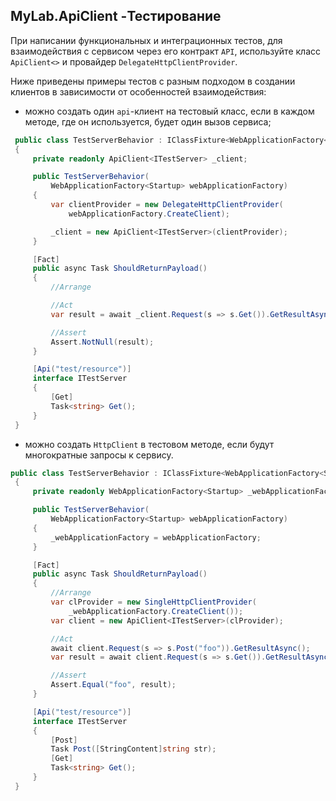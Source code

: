 ## MyLab.ApiClient -Тестирование 

При написании функциональных и интеграционных тестов, для взаимодействия с сервисом через его контракт `API`, используйте класс `ApiClient<>` и провайдер `DelegateHttpClientProvider`. 

Ниже приведены примеры тестов с разным подходом в создании клиентов в зависимости от особенностей взаимодействия:

* можно создать один `api`-клиент на тестовый класс, если в каждом методе, где он используется, будет один вызов сервиса;

```C#
 public class TestServerBehavior : IClassFixture<WebApplicationFactory<Startup>>
 {
     private readonly ApiClient<ITestServer> _client;

     public TestServerBehavior(
         WebApplicationFactory<Startup> webApplicationFactory)
     {
         var clientProvider = new DelegateHttpClientProvider(
             webApplicationFactory.CreateClient);

         _client = new ApiClient<ITestServer>(clientProvider); 
     }

     [Fact]
     public async Task ShouldReturnPayload()
     {
         //Arrange

         //Act 
         var result = await _client.Request(s => s.Get()).GetResultAsync();

         //Assert
         Assert.NotNull(result);
     }

     [Api("test/resource")]
     interface ITestServer
     {
         [Get]
         Task<string> Get();
     }
 }
```

+ можно создать `HttpClient` в тестовом методе, если будут многократные запросы к сервису.

```C#
public class TestServerBehavior : IClassFixture<WebApplicationFactory<Startup>>
 {
     private readonly WebApplicationFactory<Startup> _webApplicationFactory;

     public TestServerBehavior(
         WebApplicationFactory<Startup> webApplicationFactory)
     {
         _webApplicationFactory = webApplicationFactory;
     }

     [Fact]
     public async Task ShouldReturnPayload()
     {
         //Arrange
         var clProvider = new SingleHttpClientProvider(
             _webApplicationFactory.CreateClient());
         var client = new ApiClient<ITestServer>(clProvider);

         //Act
         await client.Request(s => s.Post("foo")).GetResultAsync();
         var result = await client.Request(s => s.Get()).GetResultAsync();

         //Assert
         Assert.Equal("foo", result);
     }

     [Api("test/resource")]
     interface ITestServer
     {
         [Post]
         Task Post([StringContent]string str);
         [Get]
         Task<string> Get();
     }
 }
```

